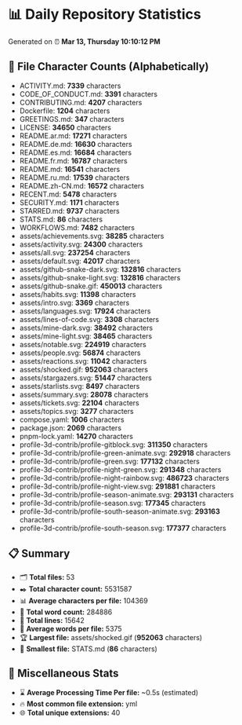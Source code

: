 # 📊 Daily Repository Statistics
Generated on ⏰ **Mar 13, Thursday 10:10:12 PM**

## 📂 File Character Counts (Alphabetically)
- ACTIVITY.md: **7339** characters
- CODE_OF_CONDUCT.md: **3391** characters
- CONTRIBUTING.md: **4207** characters
- Dockerfile: **1204** characters
- GREETINGS.md: **347** characters
- LICENSE: **34650** characters
- README.ar.md: **17271** characters
- README.de.md: **16630** characters
- README.es.md: **16684** characters
- README.fr.md: **16787** characters
- README.md: **16541** characters
- README.ru.md: **17539** characters
- README.zh-CN.md: **16572** characters
- RECENT.md: **5478** characters
- SECURITY.md: **1171** characters
- STARRED.md: **9737** characters
- STATS.md: **86** characters
- WORKFLOWS.md: **7482** characters
- assets/achievements.svg: **38285** characters
- assets/activity.svg: **24300** characters
- assets/all.svg: **237254** characters
- assets/default.svg: **42017** characters
- assets/github-snake-dark.svg: **132816** characters
- assets/github-snake-light.svg: **132816** characters
- assets/github-snake.gif: **450013** characters
- assets/habits.svg: **11398** characters
- assets/intro.svg: **3369** characters
- assets/languages.svg: **17924** characters
- assets/lines-of-code.svg: **3308** characters
- assets/mine-dark.svg: **38492** characters
- assets/mine-light.svg: **38465** characters
- assets/notable.svg: **224919** characters
- assets/people.svg: **56874** characters
- assets/reactions.svg: **11042** characters
- assets/shocked.gif: **952063** characters
- assets/stargazers.svg: **51447** characters
- assets/starlists.svg: **8497** characters
- assets/summary.svg: **28078** characters
- assets/tickets.svg: **22104** characters
- assets/topics.svg: **3277** characters
- compose.yaml: **1006** characters
- package.json: **2069** characters
- pnpm-lock.yaml: **14270** characters
- profile-3d-contrib/profile-gitblock.svg: **311350** characters
- profile-3d-contrib/profile-green-animate.svg: **292918** characters
- profile-3d-contrib/profile-green.svg: **177132** characters
- profile-3d-contrib/profile-night-green.svg: **291348** characters
- profile-3d-contrib/profile-night-rainbow.svg: **486723** characters
- profile-3d-contrib/profile-night-view.svg: **291881** characters
- profile-3d-contrib/profile-season-animate.svg: **293131** characters
- profile-3d-contrib/profile-season.svg: **177345** characters
- profile-3d-contrib/profile-south-season-animate.svg: **293163** characters
- profile-3d-contrib/profile-south-season.svg: **177377** characters

## 📋 Summary
- 🗂️ **Total files:** 53
- ✒️ **Total character count:** 5531587
- 📊 **Average characters per file:** 104369
- 📝 **Total word count:** 284886
- 🧾 **Total lines:** 15642
- 📐 **Average words per file:** 5375
- 🏆 **Largest file:** assets/shocked.gif (**952063** characters)
- 🥉 **Smallest file:** STATS.md (**86** characters)

## 🌟 Miscellaneous Stats
- ⌛ **Average Processing Time Per file:** ~0.5s (estimated)
- 🔥 **Most common file extension:** yml
- 🌐 **Total unique extensions:** 40
